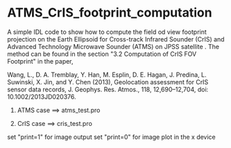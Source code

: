 # ATMS_CrIS_footprint_computation

A simple IDL code to show how to compute the field od view footprint projection on the Earth Ellipsoid for Cross-track Infrared Sounder (CrIS) and Advanced Technology Microwave Sounder (ATMS) on JPSS satellite . The method can be found in the section "3.2 Computation of CrIS FOV Footprint" in the paper, 

Wang, L., D. A. Tremblay, Y. Han, M. Esplin, D. E. Hagan, J. Predina, L. Suwinski, X. Jin, and Y. Chen (2013), Geolocation assessment for CrIS sensor data records, J. Geophys. Res. Atmos., 118, 12,690–12,704, doi: 10.1002/2013JD020376.


1. ATMS case ==> atms_test.pro 

2. CrIS case ==> cris_test.pro

set "print=1" for image output
set "print=0" for image plot in the x device 

 
